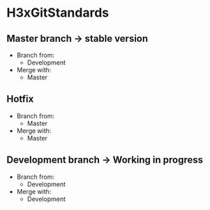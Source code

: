 # H3xGitStandards

## Master branch -> stable version
- Branch from:
    - Development
- Merge with: 
    - Master
## Hotfix
- Branch from:
    - Master
- Merge with: 
    - Master
## Development branch -> Working in progress
- Branch from:
    - Development
- Merge with: 
    - Development
